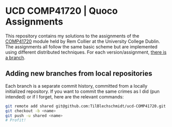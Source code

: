 # UCD COMP41720 | Quoco Assignments

This repository contains my solutions to the assignments of the [COMP41720](https://hub.ucd.ie/usis/!W_HU_MENU.P_PUBLISH?p_tag=MODULE&MODULE=COMP41720) module held by Rem Collier at the University College Dublin. The assignments all follow the same basic scheme but are implemented using different distributed techniques. For each version/assignment, [there is a branch](https://github.com/TilBlechschmidt/ucd-COMP41720/branches).

## Adding new branches from local repositories

Each branch is a separate commit history, committed from a locally initialized repository. If you want to commit the same crimes as I did (pun intended) or if I forget, here are the relevant commands:

```bash
git remote add shared git@github.com:TilBlechschmidt/ucd-COMP41720.git
git checkout -b <name>
git push -u shared <name>
# Profit!
```
